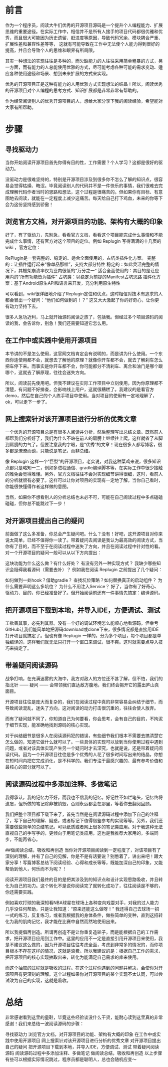 # 前言
作为一个程序员，阅读大牛们优秀的开源项目源码是一个提升个人编程能力、扩展思维的重要途径。在实际工作中，相信并不是所有人接手的项目代码都很优雅和优秀，而且很大可能因为历史遗留、赶进度等原因，导致代码冗余、模块耦合严重、扩展性差和兼容性差等等， 这就有可能导致在工作中无法使个人能力得到很好的提高，并且会导致个人的思维和眼界有所局限。

其实一种想法的实现往往是多种的，而欠缺能力的人往往采用简单粗暴的方式，另一方面，而有能力的人总能使用优雅的方式，尽可能考虑各种可能的需求变动、适应各种使用途径和场景、想到未来扩展的方式来实现。

优秀的开源项目正是这种有能力的人用优雅方式实现想法的结晶！所以，阅读优秀的开源项目对个人编程的思考方式、知识扩展都是非常非常有帮助的。

作为经常阅读别人的优秀开源项目的人，想给大家分享下我的阅读经验，希望能对大家有所帮助。

# 步骤
## 寻找驱动力
当你开始阅读开源项目首先你得有目的性，工作需要？个人学习？这都是很好的驱动力。

没驱动力是很难坚持的，特别是开源项目涉及到很多你不怎么了解的知识点，很容易会觉得枯燥、晦涩。毕竟阅读别人的代码并不是一件快乐的事情，我们很难去完成理解代码作者当时的思路和想法，这个过程是很痛苦的。但如果你有目标、有意图地去阅读，就能在一定程度上减少这痛苦。每天给自己打下鸡血，未来的你等下会为这份坚持感到骄傲！
## 浏览官方文档，对开源项目的功能、架构有大概的印象
好了，有了驱动力，先别急，看看官方文档，看看这个项目能完成什么事情和不能完成什么事情，还有官方对这个项目的定位。例如 Replugin 写得满满的十几页的 wiki ，官方定位：

RePlugin是一套完整的、稳定的、适合全面使用的，占坑类插件化方案。
完整的：让插件运行起来“像单品那样”，支持大部分特性
稳定的：如此灵活完整的情况下，其框架崩溃率仅为业内很低的“万分之一”
适合全面使用的：其目的是让应用内的“所有功能皆为插件”
占坑类：以稳定为前提的Manifest占坑思路
插件化方案：基于Android原生API和语言来开发，充分利用原生特性

可以看到，wiki很详细地介绍了Replugin定位和优点，这时相信对技术有追求的人都会冒出一个疑问：“他们如何做到的！？” 这又大大激起了你的好奇心，让你更有动力坚持下去。

很多人急功近利，马上就开始源码阅读之旅了，包括我。但经过多个项目源码的阅读的我，会告诉你，别急！我们还需要知道它怎么用。
## 在工作中或实践中使用开源项目
本节讲的不是怎么使用，这官网文档肯定会有说明的，而是讲为什么使用。一个东西你连使用都不会，就想去了解他的原理？就像你开车都不会，就去了解刹车怎么把车停下来。而事实是你开车都不会，你可能都分不清刹车、离合和油门是哪个跟哪个，这就去了解原理，往往会迷失方向。

所以，阅读前先使用吧。但我不建议在实际工作项目中立刻使用，因为你原理都不清楚，有问题不好排查，会影响线上用户，这就很糟糕了。我建议的是看官方demo，然后在自己的个人练手项目中使用。当对项目的使用有一定地理解了，ok，可以走下一步了。
## 网上搜索针对该开源项目进行分析的优秀文章
一个优秀的开源项目总是有很多人阅读并分析，然后整理写出总结文章。既然前人都帮我们分析好了，我们为什么不站在前人的肩膀上继续往上爬，这样就省了从脚到肩膀的力气了。但要注意我的字眼，是“优秀”的文章！现在很多人都写博客，很多都是潦潦而谈，只能说是笔记，而非总结。

像 Replugin 这样一个“巨型”的开源项目，老实说，对我这种菜鸡来说，很多知识点都只是略知一二，例如多进程通信、gradle编译脚本等，在实际工作中很少接触的难免会觉得难懂。另外，官方文档往往不会对实现细节讲得很细，这时，看前人的分析就很有必要了。这样可以让你对项目的实现有一定地了解，当你自己看时，你能很快懂得作者这样做的意图。

当然，如果你不想看别人的分析总结也未必不可，可能在自己阅读过程中多点磕磕碰碰，但你总不能跳过下一步！
## 对开源项目提出自己的疑问
前面做了这么多准备，你总会产生疑问吧。什么？没有！好吧，这开源项目对你来说太简单，已经不值得你一读了。带着疑问去阅读是我认为最高效的阅读方式，当你有了目的，而不至于在阅读过程中迷失了方向，并且在阅读过程中针对性的看。对一个开源项目的疑问一般可以从以下方向提出：

这块功能为什么这么做？有什么好处？
有没有另外一种实现方式？
我缺少哪些知识会阻碍我看源码（需要去补）？
例如我在阅读 Replugin 之前提出了几个疑问：

如何做到一处hook？借助gradle？
查找坑位策略？如何替换真正的启动组件？
为什么需要声明这么多坑位？
为什么不用注入Service？
好了，当你有了好奇心、驱动力、目的，你已经准备好了。但开始阅读前还有一件事情先搞定：编译源码。

## 把开源项目下载到本地，并导入IDE，方便调试、测试
工欲善其事，必先利其器。没有一个好的调试环境怎么能顺心地看源码。但幸亏GitHub让我们能简单地把源码download或clone下来，很多情况都是直接用IDE打开项目就搞定了。但也有像 Replugin 一样的，分为多个项目，每个项目都是单独编译的，这样我们就无法只打开一个窗口来调试，很不爽。这时就需要点导入技巧来搞定了。
## 带着疑问阅读源码
战争打响，在充满迷雾的大海中，我方对敌人的方位还不甚了解，但不怕，我们的指北针 —— 疑问 —— 会带领我们直达敌方腹地，我们终会揭开它的露出庐山真面目。

开源项目往往是庞大而复杂的，我们在阅读过程中真的非常容易会纠结于细节，而导致阅读混乱，迷失了方向，这对阅读的动力打击很沉重的，往往会使人放弃。

而有了疑问就不同了，你知道自己为何要看，你会思考，会有自己的目的，不拘泥于细节实现，能准确地找到源码的核心实现。

对于纠结细节是很多人在阅读源码犯的错误，有些细节我们根本不需要去搞清楚它怎么做的，知道它做什么就可以了。一些具体的实现可以放到当你使用过程中遇到问题，或者对该具体实现产生另一个疑问时才去深究，也就是说，还是带着疑问阅读代码。因为一个开源项目往往是多个优秀的人花了很多时间写出来的结晶，你想在短时间内把它完成消化，是不科学的。我们专注于最感兴趣的、最有参考价值和最核心的部分就可以了。
## 阅读源码过程中多添加注释、多做笔记
我得承认，我的记忆力不好，而我也不信我的记忆。好记性不如烂笔头，记忆终将遗忘，但所做的笔记除非被销毁，否则永远都会在那里，等着你去翻阅回顾。

我们把整个项目都下载下来了，首先当然是在阅读源码过程中添加下自己的注释了，写下自己的理解、疑惑，或者标记下值得借鉴参考的实现等等。另外，我们还需要做些简单的总结笔记。可以纸质或者网上很多的笔记类应用。对于我这种无法直视自己的手写字的，更倾向于用笔记类应用，这也是我推荐大家用的，多端同步，不能再省心。

##做阅读总结，吸收和再创造
当你对开源项目阅读到一定程度了，对该项目有了深刻的理解，并有了自己的见解，你是不是有话要说？别憋着了，讲出来吧！跟大家分享！写篇博客总结下阅读经验、心得和成长等等，既能加深自己的印象，又能帮助到他人，何乐而不为呢？！

阅读开源项目我们最终的目的是把其涉及到的知识点和设计实现思路吸收，并且转化为自己的功力。这个转化不是说你阅读完了就转化成功了，往往阅读是不够的，你还需要实践。

例如喜欢打球的我深知看NBA球星在球场上各种变向戏耍对手，对我的过人能力几乎没任何帮助，只是让我知道：“原来还能这么做呀！” 我还得自己去球场一招一式的练习，反复练习，或者我根据我的身体条件，做些简单的变种，直到这招转化为我的肌肉记忆，我才能在比赛中自然而然地使用出来。

所以我提倡再创造。所谓再创造不是让你重复造轮子，而是能根据自己的工作需求，把开源项目应用到工作中。这里的应用不一定是直接引用开源项目来使用，我是不建议这么做的，因为开源项目往往考虑全面，考虑到非常多的情况的，而你项目根本不存在这样的情况，这就是浪费。所以我建议的是：根据自己工作的需求，把开源项目的核心实现抽取出来，转化为能满足自己需求的库来使用。

而这个抽取的过程就是吸收的过程。在这个过程你遇到的问题并解决，会使你对开源项目有更深刻的理解。这个过程如果你对开源项目的某个实现不太认同，可以尝试改为自己的实现，这就是吸收。

# 总结
非常感谢看到这里的童鞋，毕竟这些经验谈没什么干货，能耐心读到这里真的非常感谢！我们来总结一波阅读源码的步骤：

寻找驱动力
浏览官方文档，对开源项目的功能、架构有大概的印象
在工作中或实践中使用开源项目
网上搜索针对该开源项目进行分析的优秀文章
对开源项目提出自己的疑问
把开源项目下载到本地，并导入IDE，方便调试、测试
带着疑问阅读源码
阅读源码过程中多添加注释、多做笔记
做阅读总结，吸收和再创造
以上步骤有些可以根据实际情况跳过，程序员都是聪明人，总也会随机应变～